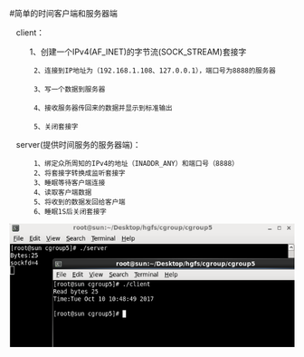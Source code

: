 

#简单的时间客户端和服务器端



      client：
   
          1、创建一个IPv4(AF_INET)的字节流(SOCK_STREAM)套接字
          
          2、连接到IP地址为（192.168.1.108、127.0.0.1），端口号为8888的服务器
          
          3、写一个数据到服务器
          
          4、接收服务器传回来的数据并显示到标准输出
          
          5、关闭套接字
          
          
     server(提供时间服务的服务器端)：
    
          1、绑定众所周知的IPv4的地址（INADDR_ANY）和端口号（8888）
          2、将套接字转换成监听套接字
          3、睡眠等待客户端连接
          4、读取客户端数据
          5、将收到的数据发回给客户端
          6、睡眠1S后关闭套接字
    

![image](https://github.com/210843013/server_client/blob/master/time/result.png)
